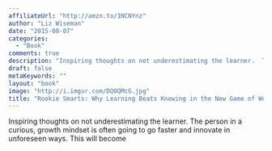 ```yaml
---
affiliateUrl: "http://amzn.to/1NCNYnz"
author: "Liz Wiseman"
date: "2015-08-07"
categories:
  - "Book"
comments: true
description: "Inspiring thoughts on not underestimating the learner.  The person in a curious, growth mindset is often going to go faster and innovate in unforeseen"
draft: false
metaKeywords: ""
layout: "book"
image: "http://i.imgur.com/DQOQMcG.jpg"
title: "Rookie Smarts: Why Learning Beats Knowing in the New Game of Work"
---
```


Inspiring thoughts on not underestimating the learner.  The person in a curious, growth mindset is often going to go faster and innovate in unforeseen ways.  This will become
